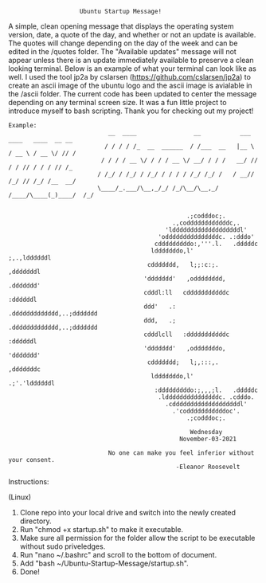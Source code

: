 
						Ubuntu Startup Message!



   A simple, clean opening message that displays the operating system version, date, a quote of the day, and whether
or not an update is available. The quotes will change depending on the day of the week and can be edited in the /quotes
folder. The "Available updates" message will not appear unless there is an update immediately available to preserve a
clean looking  terminal. Below is an example of what your terminal can look like as well. I used the tool jp2a by 
cslarsen (https://github.com/cslarsen/jp2a) to create an ascii image of the ubuntu logo and the ascii image is 
avialable in the /ascii folder. The current code has been updated to center the message depending on any terminal
screen size. It was a fun little project to introduce myself to bash scripting. Thank you for checking out my project!


	Example:
                                __  ____                __           ___   ____   ____  __ __
                               / / / / /_  __  ______  / /___  __   |__ \ / __ \ / __ \/ // /
                              / / / / __ \/ / / / __ \/ __/ / / /   __/ // / / // / / / // /_
                             / /_/ / /_/ / /_/ / / / / /_/ /_/ /   / __// /_/ // /_/ /__  __/
                             \____/_.___/\__,_/_/ /_/\__/\__,_/   /____/\____(_)____/  /_/


                                                      .;codddoc;.
                                                  .,coddddddddddddc,.
                                                'ldddddddddddddddddddl'
                                              'odddddddddddddddc. .:dddo'
                                             cdddddddddo:,'''.l.   .dddddc
                                            ldddddddo,l'       ;,.,lddddddl
                                           cddddddd,   l;;:c:;.    ,dddddddl
                                          'ddddddd'   ,odddddddd,   .ddddddd'
                                          cdddl:ll   cdddddddddddc   :ddddddl
                                          ddd'   .: .ddddddddddddd,..;ddddddd
                                          ddd,   .; .ddddddddddddd,..;ddddddd
                                          cdddlcll   :dddddddddddc   :ddddddl
                                          'ddddddd'   ,odddddddo,   'ddddddd'
                                           cddddddd;   l;,:::,.    ,dddddddc
                                            ldddddddo,l'      .;'.'lddddddl
                                             :dddddddddo:;,,,;l.   .dddddc
                                              .ldddddddddddddddc. .cdddo.
                                                .cdddddddddddddddddddl'
                                                  .'codddddddddddoc'.
                                                      .;codddoc;.
                                                                                                                        
                                                       Wednesday
                                                    November-03-2021

                                No one can make you feel inferior without your consent.
                                                   -Eleanor Roosevelt

Instructions:

(Linux)
1. Clone repo into your local drive and switch into the newly created directory.
2. Run "chmod +x startup.sh" to make it executable.
3. Make sure all permission for the folder allow the script to be executable without sudo priveledges.
4. Run "nano ~/.bashrc" and scroll to the bottom of document.
5. Add "bash ~/Ubuntu-Startup-Message/startup.sh".
6. Done!
